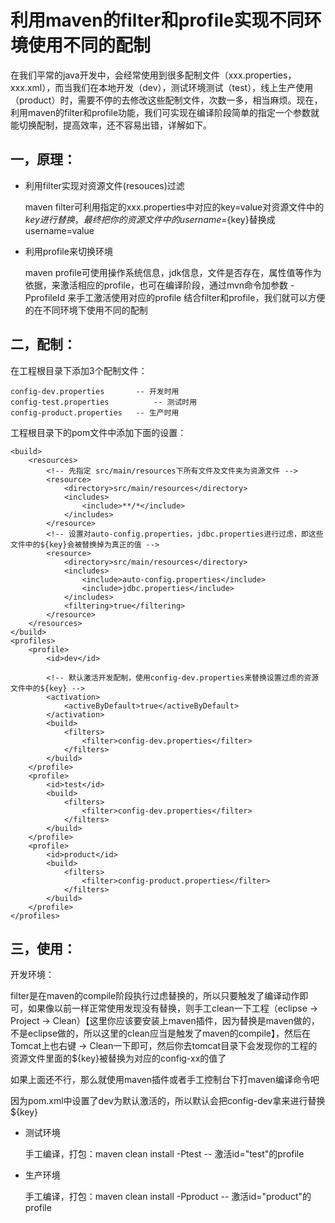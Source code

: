 # 利用maven的filter和profile实现不同环境使用不同的配制

在我们平常的java开发中，会经常使用到很多配制文件（xxx.properties，xxx.xml），而当我们在本地开发（dev），测试环境测试（test），线上生产使用（product）时，需要不停的去修改这些配制文件，次数一多，相当麻烦。现在，利用maven的filter和profile功能，我们可实现在编译阶段简单的指定一个参数就能切换配制，提高效率，还不容易出错，详解如下。

## 一，原理：

- 利用filter实现对资源文件(resouces)过滤

	maven filter可利用指定的xxx.properties中对应的key=value对资源文件中的${key}进行替换，最终把你的资源文件中的username=${key}替换成username=value

- 利用profile来切换环境

	maven profile可使用操作系统信息，jdk信息，文件是否存在，属性值等作为依据，来激活相应的profile，也可在编译阶段，通过mvn命令加参数 -PprofileId 来手工激活使用对应的profile
	结合filter和profile，我们就可以方便的在不同环境下使用不同的配制

## 二，配制：

在工程根目录下添加3个配制文件：

```
config-dev.properties  		-- 开发时用
config-test.properties  		-- 测试时用
config-product.properties 	-- 生产时用
```

工程根目录下的pom文件中添加下面的设置：

```
<build>
	<resources>
		<!-- 先指定 src/main/resources下所有文件及文件夹为资源文件 -->
		<resource>
			<directory>src/main/resources</directory>
			<includes>
				<include>**/*</include>
			</includes>
		</resource>
		<!-- 设置对auto-config.properties，jdbc.properties进行过虑，即这些文件中的${key}会被替换掉为真正的值 -->
		<resource>
			<directory>src/main/resources</directory>
			<includes>
				<include>auto-config.properties</include>
				<include>jdbc.properties</include>
			</includes>
			<filtering>true</filtering>
		</resource>
	</resources>
</build>
<profiles>
	<profile>
		<id>dev</id>

		<!-- 默认激活开发配制，使用config-dev.properties来替换设置过虑的资源文件中的${key} -->
		<activation>
			<activeByDefault>true</activeByDefault>
		</activation>
		<build>
			<filters>
				<filter>config-dev.properties</filter>
			</filters>
		</build>
	</profile>
	<profile>
		<id>test</id>
		<build>
			<filters>
				<filter>config-dev.properties</filter>
			</filters>
		</build>
	</profile>
	<profile>
		<id>product</id>
		<build>
			<filters>
				<filter>config-product.properties</filter>
			</filters>
		</build>
	</profile>
</profiles>
```

## 三，使用：

开发环境：

filter是在maven的compile阶段执行过虑替换的，所以只要触发了编译动作即可，如果像以前一样正常使用发现没有替换，则手工clean一下工程（eclipse -> Project -> Clean）【这里你应该要安装上maven插件，因为替换是maven做的，不是eclipse做的，所以这里的clean应当是触发了maven的compile】，然后在Tomcat上也右键 -> Clean一下即可，然后你去tomcat目录下会发现你的工程的资源文件里面的${key}被替换为对应的config-xx的值了
	
如果上面还不行，那么就使用maven插件或者手工控制台下打maven编译命令吧
	
因为pom.xml中设置了dev为默认激活的，所以默认会把config-dev拿来进行替换${key}

- 测试环境

	手工编译，打包：maven clean install -Ptest		-- 激活id="test"的profile

- 生产环境

	手工编译，打包：maven clean install -Pproduct		-- 激活id="product"的profile